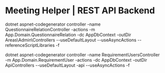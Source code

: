 # Meeting Helper | REST API Backend

dotnet aspnet-codegenerator controller -name QuestionnaireRelationController -actions -m App.Domain.QuestionnaireRelation -dc AppDbContext -outDir Areas\Admin\Controllers --useDefaultLayout --useAsyncActions --referenceScriptLibraries -f

dotnet aspnet-codegenerator controller -name RequirementUsersController -m App.Domain.RequirementUser -actions -dc AppDbContext -outDir ApiControllers --useDefaultLayout -api --useAsyncActions -f
